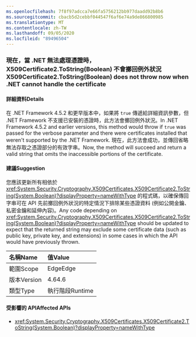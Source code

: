 ```yaml
---
ms.openlocfilehash: 7f8f97adcca7e66fa5756212bb977daadd92b8b6
ms.sourcegitcommit: cbacb5d2cebbf044547f6af6e74a9de866800985
ms.translationtype: MT
ms.contentlocale: zh-TW
ms.lasthandoff: 09/05/2020
ms.locfileid: "89496504"
---
```

### <a name="x509certificate2tostringboolean-does-not-throw-now-when-net-cannot-handle-the-certificate"></a><span data-ttu-id="d00f5-101">現在，當 .NET 無法處理憑證時，X509Certificate2.ToString(Boolean) 不會擲回例外狀況</span><span class="sxs-lookup"><span data-stu-id="d00f5-101">X509Certificate2.ToString(Boolean) does not throw now when .NET cannot handle the certificate</span></span>

#### <a name="details"></a><span data-ttu-id="d00f5-102">詳細資料</span><span class="sxs-lookup"><span data-stu-id="d00f5-102">Details</span></span>

<span data-ttu-id="d00f5-103">在 .NET Framework 4.5.2 和更早版本中，如果將 <code>true</code> 傳遞給詳細資訊參數，但 .NET Framework 不支援已安裝的憑證時，此方法會擲回例外狀況。</span><span class="sxs-lookup"><span data-stu-id="d00f5-103">In .NET Framework 4.5.2 and earlier versions, this method would throw if <code>true</code> was passed for the verbose parameter and there were certificates installed that weren't supported by the .NET Framework.</span></span> <span data-ttu-id="d00f5-104">現在，此方法會成功，並傳回省略無法存取之憑證部分的有效字串。</span><span class="sxs-lookup"><span data-stu-id="d00f5-104">Now, the method will succeed and return a valid string that omits the inaccessible portions of the certificate.</span></span>

#### <a name="suggestion"></a><span data-ttu-id="d00f5-105">建議</span><span class="sxs-lookup"><span data-stu-id="d00f5-105">Suggestion</span></span>

<span data-ttu-id="d00f5-106">您應該更新所有相依於 <xref:System.Security.Cryptography.X509Certificates.X509Certificate2.ToString(System.Boolean)?displayProperty=nameWithType> 的程式碼，以確保傳回字串可在 API 先前擲回例外狀況的特定情況下排除某些憑證資料 (例如公開金鑰、私密金鑰和延伸內容)。</span><span class="sxs-lookup"><span data-stu-id="d00f5-106">Any code depending on <xref:System.Security.Cryptography.X509Certificates.X509Certificate2.ToString(System.Boolean)?displayProperty=nameWithType> should be updated to expect that the returned string may exclude some certificate data (such as public key, private key, and extensions) in some cases in which the API would have previously thrown.</span></span>

| <span data-ttu-id="d00f5-107">名稱</span><span class="sxs-lookup"><span data-stu-id="d00f5-107">Name</span></span>    | <span data-ttu-id="d00f5-108">值</span><span class="sxs-lookup"><span data-stu-id="d00f5-108">Value</span></span>       |
|:--------|:------------|
| <span data-ttu-id="d00f5-109">範圍</span><span class="sxs-lookup"><span data-stu-id="d00f5-109">Scope</span></span>   |<span data-ttu-id="d00f5-110">Edge</span><span class="sxs-lookup"><span data-stu-id="d00f5-110">Edge</span></span>|
|<span data-ttu-id="d00f5-111">版本</span><span class="sxs-lookup"><span data-stu-id="d00f5-111">Version</span></span>|<span data-ttu-id="d00f5-112">4.6</span><span class="sxs-lookup"><span data-stu-id="d00f5-112">4.6</span></span>|
|<span data-ttu-id="d00f5-113">類型</span><span class="sxs-lookup"><span data-stu-id="d00f5-113">Type</span></span>|<span data-ttu-id="d00f5-114">執行階段</span><span class="sxs-lookup"><span data-stu-id="d00f5-114">Runtime</span></span>|

#### <a name="affected-apis"></a><span data-ttu-id="d00f5-115">受影響的 API</span><span class="sxs-lookup"><span data-stu-id="d00f5-115">Affected APIs</span></span>

- <xref:System.Security.Cryptography.X509Certificates.X509Certificate2.ToString(System.Boolean)?displayProperty=nameWithType>

<!--

#### Affected APIs

- `M:System.Security.Cryptography.X509Certificates.X509Certificate2.ToString(System.Boolean)`

-->
